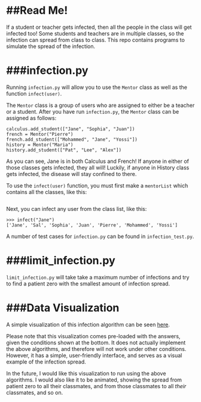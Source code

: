 ##Read Me!
===================

If a student or teacher gets infected, then all the people in the class will get infected too! Some students and teachers are in multiple classes, so the infection can spread from class to class. This repo contains programs to simulate the spread of the infection.

###infection.py
===================
Running `infection.py` will allow you to use the `Mentor` class as well as the function `infect(user)`. 

The `Mentor` class is a group of users who are assigned to either be a teacher or a student. After you have run `infection.py`, the `Mentor` class can be assigned as follows:

```calculus = Mentor("Sal")
calculus.add_student(["Jane", "Sophia", "Juan"])
french = Mentor("Pierre")
french.add_student(["Mohammed", "Jane", "Yossi"])
history = Mentor("Maria")
history.add_student(["Pat", "Lee", "Alex"])
```    
As you can see, Jane is in both Calculus and French! If anyone in either of those classes gets infected, they all will! Luckily, if anyone in History class gets infected, the disease will stay confined to there.

To use the `infect(user)` function, you must first make a `mentorList` which contains all the classes, like this:

```mentorList = [calculus, french, history]
```

Next, you can infect any user from the class list, like this:

```
>>> infect("Jane")
['Jane', 'Sal', 'Sophia', 'Juan', 'Pierre', 'Mohammed', 'Yossi']
```

A number of test cases for `infection.py` can be found in `infection_test.py`.


###limit_infection.py
===================
`limit_infection.py` will take take a maximum number of infections and try to find a patient zero with the smallest amount of infection spread. 


###Data Visualization
===================
A simple visualization of this infection algorithm can be seen [here](https://wugology.shinyapps.io/Infection/).

Please note that this visualization comes pre-loaded with the answers, given the conditions shown at the bottom. It does not actually implement the above algorithms, and therefore will not work under other conditions. However, it has a simple, user-friendly interface, and serves as a visual example of the infection spread.

In the future, I would like this visualization to run using the above algorithms. I would also like it to be animated, showing the spread from patient zero to all their classmates, and from those classmates to all *their* classmates, and so on.